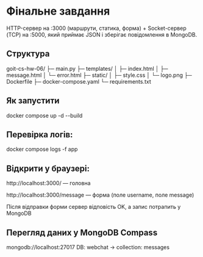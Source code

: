 # Фінальне завдання

HTTP-сервер на :3000 (маршрути, статика, форма) + Socket-сервер (TCP) на :5000, 
який приймає JSON і зберігає повідомлення в MongoDB.

## Структура

goit-cs-hw-06/
├─ main.py
├─ templates/
│ ├─ index.html
│ ├─ message.html
│ └─ error.html
├─ static/
│ ├─ style.css
│ └─ logo.png
├─ Dockerfile
├─ docker-compose.yaml
└─ requirements.txt


## Як запустити
docker compose up -d --build

## Перевірка логів:
docker compose logs -f app

## Відкрити у браузері:

http://localhost:3000/ — головна

http://localhost:3000/message — форма (поле username, поле message)

Після відправки форми сервер відповість OK, а запис потрапить у MongoDB


## Перегляд даних у MongoDB Compass
mongodb://localhost:27017
DB: webchat → collection: messages